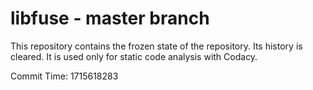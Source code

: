 # libfuse - master branch

This repository contains the frozen state of the repository.
Its history is cleared. It is used only for static code
analysis with Codacy.

Commit Time: 1715618283